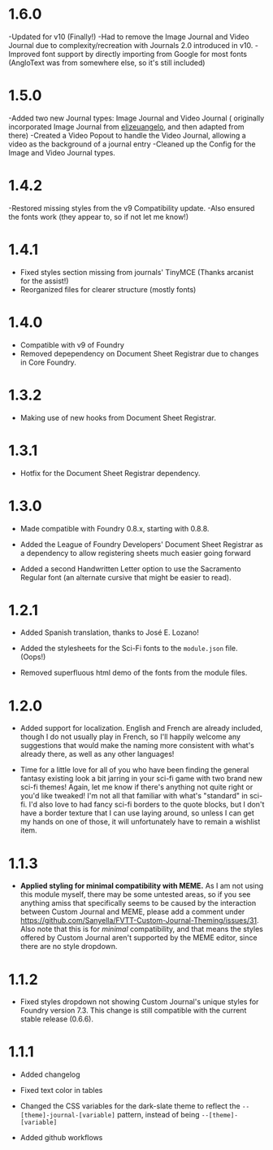 # 1.6.0

-Updated for v10 (Finally!)
-Had to remove the Image Journal and Video Journal due to complexity/recreation with Journals 2.0 introduced in v10.
-Improved font support by directly importing from Google for most fonts (AngloText was from somewhere else, so it's still included)

# 1.5.0

-Added two new Journal types: Image Journal and Video Journal ( originally incorporated Image Journal from [elizeuangelo](https://github.com/elizeuangelo/FVTT-Custom-Journal-Theming), and then adapted from there)
-Created a Video Popout to handle the Video Journal, allowing a video as the background of a journal entry
-Cleaned up the Config for the Image and Video Journal types.

# 1.4.2

-Restored missing styles from the v9 Compatibility update.
-Also ensured the fonts work (they appear to, so if not let me know!)

# 1.4.1

- Fixed styles section missing from journals' TinyMCE (Thanks arcanist for the assist!)
- Reorganized files for clearer structure (mostly fonts)

# 1.4.0

- Compatible with v9 of Foundry
- Removed depependency on Document Sheet Registrar due to changes in Core Foundry.

# 1.3.2

- Making use of new hooks from Document Sheet Registrar.

# 1.3.1

- Hotfix for the Document Sheet Registrar dependency.

# 1.3.0

- Made compatible with Foundry 0.8.x, starting with 0.8.8.

- Added the League of Foundry Developers' Document Sheet Registrar as a dependency to allow registering sheets much easier going forward

- Added a second Handwritten Letter option to use the Sacramento Regular font (an alternate cursive that might be easier to read).

# 1.2.1

- Added Spanish translation, thanks to José E. Lozano!

- Added the stylesheets for the Sci-Fi fonts to the `module.json` file. (Oops!)

- Removed superfluous html demo of the fonts from the module files.

# 1.2.0

- Added support for localization. English and French are already included, though I do not usually play in French, so I'll happily welcome any suggestions that would make the naming more consistent with what's already there, as well as any other languages!

- Time for a little love for all of you who have been finding the general fantasy existing look a bit jarring in your sci-fi game with two brand new sci-fi themes! Again, let me know if there's anything not quite right or you'd like tweaked! I'm not all that familiar with what's "standard" in sci-fi. I'd also love to had fancy sci-fi borders to the quote blocks, but I don't have a border texture that I can use laying around, so unless I can get my hands on one of those, it will unfortunately have to remain a wishlist item.

# 1.1.3

- **Applied styling for minimal compatibility with MEME.** As I am not using this module myself, there may be some untested areas, so if you see anything amiss that specifically seems to be caused by the interaction between Custom Journal and MEME, please add a comment under https://github.com/Sanyella/FVTT-Custom-Journal-Theming/issues/31. Also note that this is for *minimal* compatibility, and that means the styles offered by Custom Journal aren't supported by the MEME editor, since there are no style dropdown. 

# 1.1.2

- Fixed styles dropdown not showing Custom Journal's unique styles for Foundry version 7.3. This change is still compatible with the current stable release (0.6.6).

# 1.1.1

- Added changelog

- Fixed text color in tables

- Changed the CSS variables for the dark-slate theme to reflect the `--[theme]-journal-[variable]` pattern, instead of being `--[theme]-[variable]`

- Added github workflows
